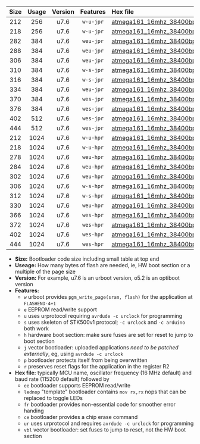 |Size|Usage|Version|Features|Hex file|
|:-:|:-:|:-:|:-:|:--|
|212|256|u7.6|`w-u-jpr`|[atmega161_16mhz_38400bps_ur_vbl.hex](https://raw.githubusercontent.com/stefanrueger/urboot/main//atmega161_16mhz_38400bps_ur_vbl.hex)|
|218|256|u7.6|`w-u-jpr`|[atmega161_16mhz_38400bps_lednop_ur_vbl.hex](https://raw.githubusercontent.com/stefanrueger/urboot/main//atmega161_16mhz_38400bps_lednop_ur_vbl.hex)|
|282|384|u7.6|`weu-jpr`|[atmega161_16mhz_38400bps_ee_ur_vbl.hex](https://raw.githubusercontent.com/stefanrueger/urboot/main//atmega161_16mhz_38400bps_ee_ur_vbl.hex)|
|288|384|u7.6|`weu-jpr`|[atmega161_16mhz_38400bps_ee_lednop_ur_vbl.hex](https://raw.githubusercontent.com/stefanrueger/urboot/main//atmega161_16mhz_38400bps_ee_lednop_ur_vbl.hex)|
|306|384|u7.6|`weu-jpr`|[atmega161_16mhz_38400bps_ee_lednop_fr_ur_vbl.hex](https://raw.githubusercontent.com/stefanrueger/urboot/main//atmega161_16mhz_38400bps_ee_lednop_fr_ur_vbl.hex)|
|310|384|u7.6|`w-s-jpr`|[atmega161_16mhz_38400bps_vbl.hex](https://raw.githubusercontent.com/stefanrueger/urboot/main//atmega161_16mhz_38400bps_vbl.hex)|
|316|384|u7.6|`w-s-jpr`|[atmega161_16mhz_38400bps_lednop_vbl.hex](https://raw.githubusercontent.com/stefanrueger/urboot/main//atmega161_16mhz_38400bps_lednop_vbl.hex)|
|334|384|u7.6|`weu-jpr`|[atmega161_16mhz_38400bps_ee_lednop_fr_ce_ur_vbl.hex](https://raw.githubusercontent.com/stefanrueger/urboot/main//atmega161_16mhz_38400bps_ee_lednop_fr_ce_ur_vbl.hex)|
|370|384|u7.6|`wes-jpr`|[atmega161_16mhz_38400bps_ee_vbl.hex](https://raw.githubusercontent.com/stefanrueger/urboot/main//atmega161_16mhz_38400bps_ee_vbl.hex)|
|376|384|u7.6|`wes-jpr`|[atmega161_16mhz_38400bps_ee_lednop_vbl.hex](https://raw.githubusercontent.com/stefanrueger/urboot/main//atmega161_16mhz_38400bps_ee_lednop_vbl.hex)|
|402|512|u7.6|`wes-jpr`|[atmega161_16mhz_38400bps_ee_lednop_fr_vbl.hex](https://raw.githubusercontent.com/stefanrueger/urboot/main//atmega161_16mhz_38400bps_ee_lednop_fr_vbl.hex)|
|444|512|u7.6|`wes-jpr`|[atmega161_16mhz_38400bps_ee_lednop_fr_ce_vbl.hex](https://raw.githubusercontent.com/stefanrueger/urboot/main//atmega161_16mhz_38400bps_ee_lednop_fr_ce_vbl.hex)|
|212|1024|u7.6|`w-u-hpr`|[atmega161_16mhz_38400bps_ur.hex](https://raw.githubusercontent.com/stefanrueger/urboot/main//atmega161_16mhz_38400bps_ur.hex)|
|218|1024|u7.6|`w-u-hpr`|[atmega161_16mhz_38400bps_lednop_ur.hex](https://raw.githubusercontent.com/stefanrueger/urboot/main//atmega161_16mhz_38400bps_lednop_ur.hex)|
|278|1024|u7.6|`weu-hpr`|[atmega161_16mhz_38400bps_ee_ur.hex](https://raw.githubusercontent.com/stefanrueger/urboot/main//atmega161_16mhz_38400bps_ee_ur.hex)|
|284|1024|u7.6|`weu-hpr`|[atmega161_16mhz_38400bps_ee_lednop_ur.hex](https://raw.githubusercontent.com/stefanrueger/urboot/main//atmega161_16mhz_38400bps_ee_lednop_ur.hex)|
|302|1024|u7.6|`weu-hpr`|[atmega161_16mhz_38400bps_ee_lednop_fr_ur.hex](https://raw.githubusercontent.com/stefanrueger/urboot/main//atmega161_16mhz_38400bps_ee_lednop_fr_ur.hex)|
|306|1024|u7.6|`w-s-hpr`|[atmega161_16mhz_38400bps.hex](https://raw.githubusercontent.com/stefanrueger/urboot/main//atmega161_16mhz_38400bps.hex)|
|312|1024|u7.6|`w-s-hpr`|[atmega161_16mhz_38400bps_lednop.hex](https://raw.githubusercontent.com/stefanrueger/urboot/main//atmega161_16mhz_38400bps_lednop.hex)|
|330|1024|u7.6|`weu-hpr`|[atmega161_16mhz_38400bps_ee_lednop_fr_ce_ur.hex](https://raw.githubusercontent.com/stefanrueger/urboot/main//atmega161_16mhz_38400bps_ee_lednop_fr_ce_ur.hex)|
|366|1024|u7.6|`wes-hpr`|[atmega161_16mhz_38400bps_ee.hex](https://raw.githubusercontent.com/stefanrueger/urboot/main//atmega161_16mhz_38400bps_ee.hex)|
|372|1024|u7.6|`wes-hpr`|[atmega161_16mhz_38400bps_ee_lednop.hex](https://raw.githubusercontent.com/stefanrueger/urboot/main//atmega161_16mhz_38400bps_ee_lednop.hex)|
|402|1024|u7.6|`wes-hpr`|[atmega161_16mhz_38400bps_ee_lednop_fr.hex](https://raw.githubusercontent.com/stefanrueger/urboot/main//atmega161_16mhz_38400bps_ee_lednop_fr.hex)|
|444|1024|u7.6|`wes-hpr`|[atmega161_16mhz_38400bps_ee_lednop_fr_ce.hex](https://raw.githubusercontent.com/stefanrueger/urboot/main//atmega161_16mhz_38400bps_ee_lednop_fr_ce.hex)|

- **Size:** Bootloader code size including small table at top end
- **Useage:** How many bytes of flash are needed, ie, HW boot section or a multiple of the page size
- **Version:** For example, u7.6 is an urboot version, o5.2 is an optiboot version
- **Features:**
  + `w` urboot provides `pgm_write_page(sram, flash)` for the application at `FLASHEND-4+1`
  + `e` EEPROM read/write support
  + `u` uses urprotocol requiring `avrdude -c urclock` for programming
  + `s` uses skeleton of STK500v1 protocol; `-c urclock` and `-c arduino` both work
  + `h` hardware boot section: make sure fuses are set for reset to jump to boot section
  + `j` vector bootloader: uploaded applications *need to be patched externally*, eg, using `avrdude -c urclock`
  + `p` bootloader protects itself from being overwritten
  + `r` preserves reset flags for the application in the register R2
- **Hex file:** typically MCU name, oscillator frequency (16 MHz default) and baud rate (115200 default) followed by
  + `ee` bootloader supports EEPROM read/write
  + `lednop` "template" bootloader contains `mov rx,rx` nops that can be replaced to toggle LEDs
  + `fr` bootloader provides non-essential code for smoother error handing
  + `ce` bootloader provides a chip erase command
  + `ur` uses urprotocol and requires `avrdude -c urclock` for programming
  + `vbl` vector bootloader: set fuses to jump to reset, not the HW boot section
